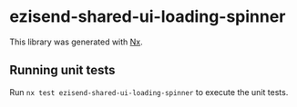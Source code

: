 # ezisend-shared-ui-loading-spinner

This library was generated with [Nx](https://nx.dev).

## Running unit tests

Run `nx test ezisend-shared-ui-loading-spinner` to execute the unit tests.
